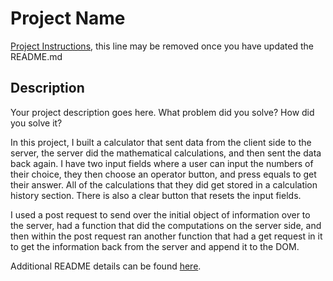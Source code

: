 # Project Name

[Project Instructions](./INSTRUCTIONS.md), this line may be removed once you have updated the README.md

## Description

Your project description goes here. What problem did you solve? How did you solve it?

In this project, I built a calculator that sent data from the client side to the server, the server did the mathematical calculations, and then sent the data back again. I have two input fields where a user can input the numbers of their choice, they then choose an operator button, and press equals to get their answer. All of the calculations that they did get stored in a calculation history section. There is also a clear button that resets the input fields. 

I used a post request to send over the initial object of information over to the server, had a function that did the computations on the server side, and then within the post request ran another function that had a get request in it to get the information back from the server and append it to the DOM. 

Additional README details can be found [here](https://github.com/PrimeAcademy/readme-template/blob/master/README.md).
